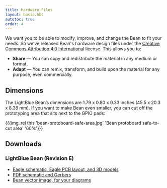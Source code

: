 ```yaml
---
title: Hardware Files
layout: basic.hbs
autotoc: true
order: 4
---
```


We want you to be able to modify, improve, and change the Bean to fit your needs. So we’ve released Bean's hardware design files under the [Creative Commons Attribution 4.0 International](https://creativecommons.org/licenses/by/4.0/) license. This allows you to:

* **Share** — You can copy and redistribute the material in any medium or format.
* **Adapt** — You can remix, transform, and build upon the material for any purpose, even commercially.

## Dimensions

The LightBlue Bean’s dimensions are 1.79 x 0.80 x 0.33 inches (45.5 x 20.3 x 8.38 mm). If you want to make Bean even smaller, you can cut off the prototyping area that sits next to the GPIO pads:

{{{img_rel this 'bean-protoboard-safe-area.jpg' 'Bean protoboard safe-to-cut area' '60%'}}}

## Downloads

### LightBlue Bean (Revision E)

* [Eagle schematic, Eagle PCB layout, and 3D models](http://punchthrough.com/files/bean/hardware/lightblue-bean-rev-e-board-files-3d-model.zip)
* [PDF schematic and Gerbers](http://punchthrough.com/docs/files/Bean/Bean_revE_board_export.pdf)
* [Bean vector image, for your diagrams](https://punchthrough.com/bean/wp-content/uploads/2014/05/beanfritzing.svg)
